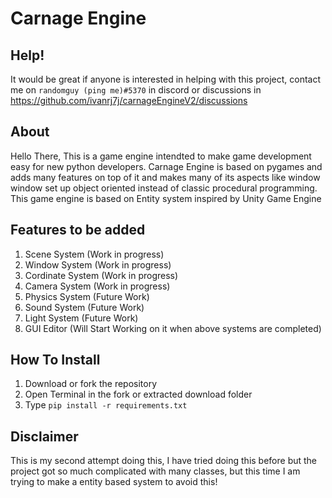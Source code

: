 # Carnage Engine

## Help!
It would be great if anyone is interested in helping with this project, contact me on ``randomguy (ping me)#5370`` in discord or discussions in
https://github.com/ivanrj7j/carnageEngineV2/discussions 

## About
Hello There, This is a game engine intendted to make game development easy for new python developers.
Carnage Engine is based on pygames and adds many features on top of it and makes many of its aspects like window 
window set up object oriented instead of classic procedural programming. This game engine is based on Entity system
inspired by Unity Game Engine

## Features to be added
1. Scene System (Work in progress)
2. Window System (Work in progress)
3. Cordinate System (Work in progress)
4. Camera System (Work in progress)
5. Physics System (Future Work)
6. Sound System (Future Work)
7. Light System (Future Work)
8. GUI Editor (Will Start Working on it when above systems are completed)

## How To Install
1. Download or fork the repository
2. Open Terminal in the fork or extracted download folder
3. Type ``pip install -r requirements.txt``

## Disclaimer
This is my second attempt doing this, I have tried doing this before but the project got so much complicated with many classes, but this time I am trying to make a entity based system to avoid this!
